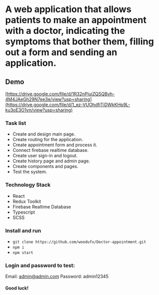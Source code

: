 # A web application that allows patients to make an appointment with a doctor, indicating the symptoms that bother them, filling out a form and sending an application.

## Demo 
[https://drive.google.com/file/d/1R32nPiuiZQSQBvh-4M4JAeGh29N7ee3e/view?usp=sharing](https://drive.google.com/file/d/1_ez-VUOhdfjTiDWkKHp9L-ku3oE3O1vn/view?usp=sharing)

### Task list

- Create and design main page.
- Сreate routing for the application.
- Create appointment form and process it.
- Connect firebase realtime database.
- Create user sign-in and logout.
- Create history page and admin page.
- Create components and pages.
- Test the system.

###  Technology Stack

- React
- Redux Toolkit
- Firebase Realtime Database
- Typescript
- SCSS

### Install and run

- `git clone https://github.com/woodufx/Doctor-appointment.git`
- `npm i`
- `npm start`

### Login and password to test:
Email: admin@admin.com
Password: admin12345

#### Good luck!
